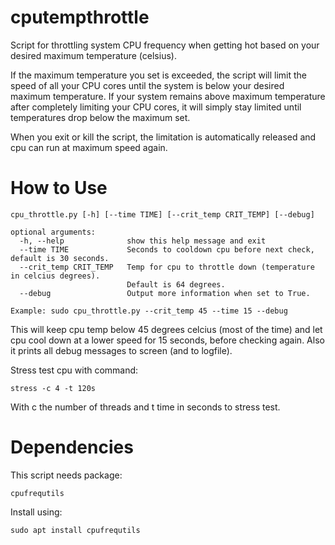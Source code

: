# cputempthrottle

Script for throttling system CPU frequency when getting hot based on your desired maximum temperature (celsius).

If the maximum temperature you set is exceeded, the script will limit the speed of all your CPU cores until the system is below your desired maximum temperature. If your system remains above maximum temperature after completely limiting your CPU cores, it will simply stay limited until temperatures drop below the maximum set.

When you exit or kill the script, the limitation is automatically released and cpu can run at maximum speed again.

# How to Use
```
cpu_throttle.py [-h] [--time TIME] [--crit_temp CRIT_TEMP] [--debug]

optional arguments:
  -h, --help              show this help message and exit
  --time TIME             Seconds to cooldown cpu before next check, default is 30 seconds.
  --crit_temp CRIT_TEMP   Temp for cpu to throttle down (temperature in celcius degrees).
                          Default is 64 degrees.
  --debug                 Output more information when set to True.

Example: sudo cpu_throttle.py --crit_temp 45 --time 15 --debug
```
This will keep cpu temp below 45 degrees celcius (most of the time) and let cpu cool down
at a lower speed for 15 seconds, before checking again. Also it prints all debug messages to screen (and to logfile).


Stress test cpu with command:
```
stress -c 4 -t 120s
```
With c the number of threads and t time in seconds to stress test.

# Dependencies
This script needs package:
```
cpufrequtils
```
Install using:
```
sudo apt install cpufrequtils
```


